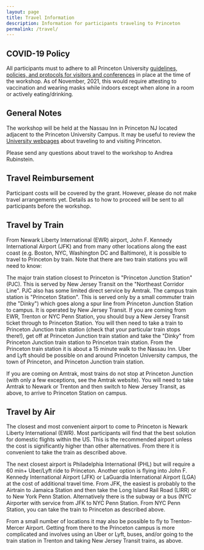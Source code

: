 ```yaml
---
layout: page
title: Travel Information
description: Information for participants traveling to Princeton
permalink: /travel/
---
```


## COVID-19 Policy
All participants must to adhere to all Princeton University [guidelines, policies, and protocols for visitors and conferences](https://covid.princeton.edu/policies) in place at the time of the workshop.
As of November, 2021, this would require attesting to vaccination and wearing masks while indoors except when alone in a room or actively eating/drinking.


## General Notes
The workshop will be held at the Nassau Inn in Princeton NJ located adjacent to
the Princeton University Campus.  It may be useful to review the [University
webpages](http://www.princeton.edu/main/visiting/) about traveling to and
visiting Princeton.

Please send any questions about travel to the workshop to Andrea Rubinstein.

## Travel Reimbursement
Participant costs will be covered by the grant.
However, please do not make travel arrangements yet.
Details as to how to proceed will be sent to all participants before the workshop.  


## Travel by Train
From Newark Liberty International (EWR) airport, John F. Kennedy International
Airport (JFK) and from many other locations along the east coast (e.g. Boston, NYC,
Washington DC and Baltimore), it is possible to travel to Princeton by train.
Note that there are two train stations you will need to know:

The major train station closest to Princeton is "Princeton Junction Station"
(PJC). This is served by New Jersey Transit on the "Northeast Corridor Line".
PJC also has some limited direct service by Amtrak. The campus train station is
"Princeton Station". This is served only by a small commuter train (the "Dinky")
which goes along a spur line from Princeton Junction Station to campus. It is
operated by New Jersey Transit. If you are coming from EWR, Trenton or NYC Penn
Station, you should buy a New Jersey Transit ticket through to Princeton
Station. You will then need to take a train to Princeton Junction train station
(check that your particular train stops there!), get off at Princeton Junction
train station and take the "Dinky" from Princeton Junction train station to
Princeton train station. From the Princeton train station it is about a 15
minute walk to the Nassau Inn. Uber and Lyft should be possible on and around
Princeton University campus, the town of Princeton, and Princeton Junction train
station.


If you are coming on Amtrak, most trains do not stop at Princeton Junction
(with only a few exceptions, see the Amtrak website).
You will need to take Amtrak to Newark or Trenton and then switch to New Jersey
Transit, as above, to arrive to Princeton Station on campus.

## Travel by Air
The closest and most convenient airport to come to Princeton is Newark Liberty
International (EWR). Most participants will find that the best solution for
domestic flights within the US. This is the recommended airport unless the cost
is significantly higher than other alternatives. From there it is convenient to
take the train as described above.

The next closest airport is Philadelphia International (PHL) but will require
a 60 min+ Uber/Lyft ride to Princeton.
Another option is flying into John F. Kennedy International Airport (JFK) or
LaGuardia International Airport (LGA) at the cost of additional travel time.
From JFK, the easiest is probably to the Airtrain to Jamaica Station and then
take the Long Island Rail Road (LIRR) or to New York Penn Station. Alternatively
there is the subway or a bus (NYC Airporter with service from JFK to NYC Penn
Station. From NYC Penn Station, you can take the train to Princeton as described
above.

From a small number of locations it may also be possible to fly to
Trenton-Mercer Airport. Getting from there to the Princeton campus is more
complicated and involves using an Uber or Lyft, buses, and/or going to the train
station in Trenton and taking New Jersey Transit trains, as above.  
